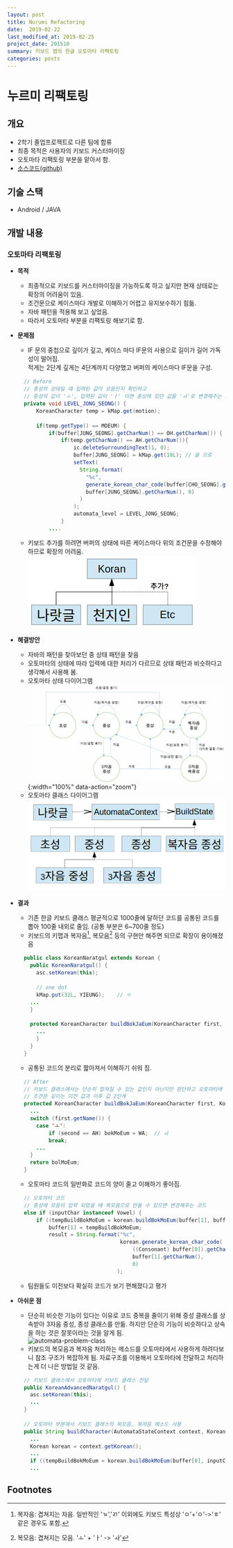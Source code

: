 ```yaml
---
layout: post
title: Nurumi Refactoring
date:  2019-02-22
last_modified_at: 2019-02-25
project_date: 201510
summary: 키보드 앱의 한글 오토마타 리팩토링
categories: posts
---
```


# 누르미 리팩토링

## 개요

- 2학기 졸업프로젝트로 다른 팀에 합류
- 최종 목적은 사용자의 키보드 커스터마이징
- 오토마타 리팩토링 부분을 맡아서 함.
- [소스코드(github)](https://github.com/2015nlpcapstone/Nurumi)

## 기술 스택

- Android / JAVA

## 개발 내용

### 오토마타 리팩토링

- **목적**
  - 최종적으로 키보드를 커스터마이징을 가능하도록 하고 싶지만 현재 상태로는 확장의 어려움이 있음.
  - 조건문으로 케이스마다 개발로 이해하기 어렵고 유지보수하기 힘듦.
  - 자바 패턴을 적용해 보고 싶었음.
  - 따라서 오토마타 부분을 리팩토링 해보기로 함.
    
- **문제점**
    - IF 문의 중첩으로 깊이가 깊고, 케이스 마다 IF문의 사용으로 길이가 길어 가독성이 떨어짐.     
    적게는 2단계 깊게는 4단계까지 다양했고 버퍼의 케이스마다 IF문을 구성.
    ~~~java
      // Before
      // 종성의 상태일 때 입력된 값이 모음인지 확인하고 
      // 중성의 값이 'ㅗ', 입력된 값이 'ㅏ' 이면 중성에 있던 값을 'ㅘ'로 변경해주는 코드
      private void LEVEL_JONG_SEONG() {
          KoreanCharacter temp = kMap.get(motion);

          if(temp.getType() == MOEUM) {
              if(buffer[JUNG_SEONG].getCharNum() == OH.getCharNum()) {
                  if(temp.getCharNum() == AH.getCharNum()){
                      ic.deleteSurroundingText(1, 0);
                      buffer[JUNG_SEONG] = kMap.get(18L); // 을 으로
                      setText(
                        String.format(
                          "%c", 
                          generate_korean_char_code(buffer[CHO_SEONG].getCharNum(),
                          buffer[JUNG_SEONG].getCharNum(), 0)
                        )
                      );
                      automata_level = LEVEL_JONG_SEONG;
                  }
              ....
    ~~~
    - 키보드 추가를 하려면 버퍼의 상태에 따른 케이스마다 위의 조건문을 수정해야 하므로 확장의 어려움.  
    ![before-refactoring-simple-class](/images/before-simple-class.png)

- **해결방안**
    - 자바의 패턴을 찾아보던 중 상태 패턴을 찾음
    - 오토마타의 상태에 따라 입력에 대한 처리가 다르므로 상태 패턴과 비슷하다고 생각해서 사용해 봄.
    - 오토마타 상태 다이어그램
    ![automata](/images/after-automata.png){:width="100%" data-action="zoom"}
    - 오토마타 클래스 다이어그램
    ![automata-class](/images/automata-class.png)

- **결과**
    - 기존 한글 키보드 클래스 평균적으로 1000줄에 달하던 코드를 공통된 코드를 뽑아 100줄 내외로 줄임. (공통 부분은 6~700줄 정도)
    - 키보드의 키맵과 복자음[^1], 복모음[^2] 등의 구현만 해주면 되므로 확장이 용이해졌음
    ~~~java
      public class KoreanNaratgul extends Korean {
        public KoreanNaratgul() {
          asc.setKorean(this);

          // one dot
          kMap.put(32L, YIEUNG);    // ㅇ
        ...
        }

        protected KoreanCharacter buildBokJaEum(KoreanCharacter first, KoreanCharacter second) {
          ...
          }
        }
      }
    ~~~
    - 공통된 코드의 분리로 짧아져서 이해하기 쉬워 짐.
    ~~~java
      // After
      // 키보드 클래스에서는 단순히 합쳐질 수 있는 값인지 아닌지만 판단하고 오토마타에 넘김
      // 조건문 깊이는 이전 값과 이후 값 2단계
      protected KoreanCharacter buildBokJaEum(KoreanCharacter first, KoreanCharacter second) {
        ...
        switch (first.getName()) {
          case 'ㅗ':
              if (second == AH) bokMoEum = WA;  // ㅘ
              break;
          ...
        }
        return bolMoEum;
      }
   ~~~
    
    - 오토마타 코드의 일반화로 코드의 양이 줄고 이해하기 좋아짐.
    ~~~java
      // 오토마타 코드
      // 종성에 모음이 입력 되었을 때 복모음으로 만들 수 있으면 변경해주는 코드
      else if (inputChar instanceof Vowel) {
          if ((tempBuildBokMoEum = korean.buildBokMoEum(buffer[1], buffer[2])) != null) {
              buffer[1] = tempBuildBokMoEum;
              result = String.format("%c", 
                                     korean.generate_korean_char_code(
                                         ((Consonant) buffer[0]).getCharNumCho(), 
                                         buffer[1].getCharNum(), 
                                         0)
                                    );
    ~~~

    - 팀원들도 이전보다 확실히 코드가 보기 편해졌다고 평가

- **아쉬운 점**
    - 단순히 비슷한 기능이 있다는 이유로 코드 중복을 줄이기 위해 중성 클래스를 상속받아 3자음 중성, 종성 클래스를 만듦. 
    하지만 단순히 기능이 비슷하다고 상속을 하는 것은 잘못이라는 것을 알게 됨.  
    ![automata-problem-class](/images/problem-class.png)  
    - 키보드의 복모음과 복자음 처리하는 메소드를 오토마타에서 사용하게 하려다보니 참조 구조가 복잡하게 됨. 자료구조를 이용해서 오토마타에 전달하고 처리하는게 더 나은 방법일 것 같음.
    ~~~java
      // 키보드 클래스에서 오토마타에 키보드 클래스 전달
      public KoreanAdvancedNaratgul() {
        asc.setKorean(this); 
        ...
      }

      // 오토마타 부분에서 키보드 클래스의 복모음, 복자음 메소드 사용
      public String buildCharacter(AutomataStateContext context, KoreanCharacter inputChar, KoreanCharacter buffer[]) {
        ...
        Korean korean = context.getKorean();
        ...
        if ((tempBuildBokMoEum = korean.buildBokMoEum(buffer[0], inputChar)) != null) {
        ...
    ~~~


## Footnotes

[^1]: 복자음: 겹쳐지는 자음. 일반적인 'ㄳ','ㄺ' 이외에도 키보드 특성상 'ㅇ'+'ㅇ'->'ㅎ' 같은 경우도 포함.
[^2]: 복모음: 겹쳐지는 모음. 'ㅗ' + 'ㅏ' -> 'ㅘ'
